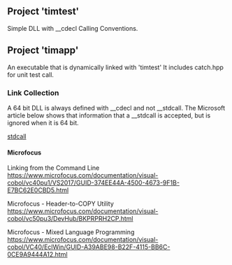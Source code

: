 ## Project 'timtest'
Simple DLL with __cdecl Calling Conventions.


## Project 'timapp'
An executable that is dynamically linked with 'timtest'
It includes catch.hpp for unit test call.


### Link Collection

A 64 bit DLL is always defined with __cdecl and not __stdcall. The Microsoft article below shows that information that a __stdcall is accepted, but is ignored when it is 64 bit.

[stdcall](/https://docs.microsoft.com/en-us/cpp/cpp/stdcall?view=vs-2019)


#### Microfocus

Linking from the Command Line
https://www.microfocus.com/documentation/visual-cobol/vc40pu1/VS2017/GUID-374EE44A-4500-4673-9F1B-E7BC62E0CBD5.html

Microfocus - Header-to-COPY Utility
https://www.microfocus.com/documentation/visual-cobol/vc50pu3/DevHub/BKPRPRH2CP.html

Microfocus - Mixed Language Programming
https://www.microfocus.com/documentation/visual-cobol/VC40/EclWin/GUID-A39ABE98-B22F-4115-BB6C-0CE9A9444A12.html
